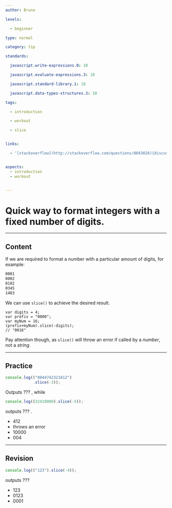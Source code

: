 ```yaml
---
author: Bruno

levels:

  - beginner

type: normal

category: tip

standards:

  javascript.write-expressions.0: 10

  javascript.evaluate-expressions.3: 10

  javascript.standard-library.1: 10

  javascript.data-types-structures.3: 10

tags:

  - introduction

  - workout

  - slice


links:

  - '[stackoverflow](http://stackoverflow.com/questions/8043026){discussion}'


aspects:
  - introduction
  - workout


---
```


# Quick way to format integers with a fixed number of digits.

---
## Content

If we are required to format a number with a particular amount of digits, for example:

```html
0001
0002
0102
0345
1483
```
We can use `slice()` to achieve the desired result.

```
var digits = 4;
var prefix = "0000";
var myNum = 16;
(prefix+myNum).slice(-digits);
// "0016"
```
Pay attention though, as `slice()` will throw an error if called by a *number*, not a *string*.

---
## Practice

```javascript
console.log(("0044742323412")
            .slice(-3));
```
Outputs ??? , while
```javascript
console.log((32410000).slice(-5));
```

outputs ??? .


* 412
* throws an error
* 10000
* 004

---
## Revision

```javascript
console.log(("123").slice(-4));
``` 

 outputs ???

* 123
* 0123
* 0001

 

